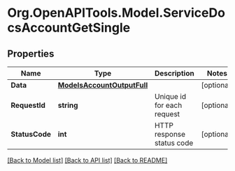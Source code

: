# Org.OpenAPITools.Model.ServiceDocsAccountGetSingle

## Properties

Name | Type | Description | Notes
------------ | ------------- | ------------- | -------------
**Data** | [**ModelsAccountOutputFull**](ModelsAccountOutputFull.md) |  | [optional] 
**RequestId** | **string** | Unique id for each request | [optional] 
**StatusCode** | **int** | HTTP response status code | [optional] 

[[Back to Model list]](../README.md#documentation-for-models) [[Back to API list]](../README.md#documentation-for-api-endpoints) [[Back to README]](../README.md)

